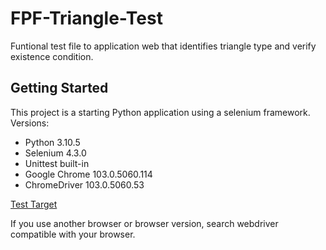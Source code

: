 # FPF-Triangle-Test

Funtional test file to application web that identifies triangle type and verify existence condition.

## Getting Started

This project is a starting Python application using a selenium framework.
Versions:
 - Python 3.10.5
 - Selenium 4.3.0
 - Unittest built-in
 - Google Chrome 103.0.5060.114
 - ChromeDriver 103.0.5060.53

[Test Target](http://www.vanilton.net/triangulo/)

If you use another browser or browser version, search webdriver compatible with your browser.
